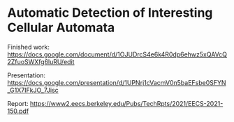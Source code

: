 # Automatic Detection of Interesting Cellular Automata

Finished work: https://docs.google.com/document/d/1OJUDrcS4e6k4R0dp6ehwz5xQAVcQ2ZfuoSWXfg6luRU/edit

Presentation: https://docs.google.com/presentation/d/1UPNrj1cVacmV0n5baEFsbe0SFYN_G1X7IFkJO_7Jisc

Report: https://www2.eecs.berkeley.edu/Pubs/TechRpts/2021/EECS-2021-150.pdf
